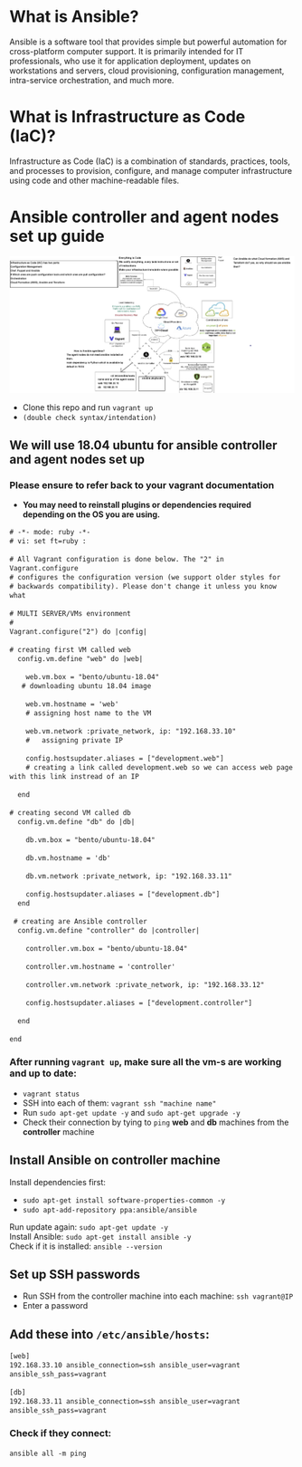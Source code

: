 # What is Ansible?
Ansible is a software tool that provides simple but powerful automation for cross-platform computer support. It is primarily intended for IT professionals, who use it for application deployment, updates on workstations and servers, cloud provisioning, configuration management, intra-service orchestration, and much more.

# What is Infrastructure as Code (IaC)?
Infrastructure as Code (IaC) is a combination of standards, practices, tools, and processes to provision, configure, and manage computer infrastructure using code and other machine-readable files.
# Ansible controller and agent nodes set up guide
![](img/diagram1.png)

- Clone this repo and run `vagrant up`
- `(double check syntax/intendation)`

## We will use 18.04 ubuntu for ansible controller and agent nodes set up 
### Please ensure to refer back to your vagrant documentation

- **You may need to reinstall plugins or dependencies required depending on the OS you are using.**

```vagrant 
# -*- mode: ruby -*-
# vi: set ft=ruby :

# All Vagrant configuration is done below. The "2" in Vagrant.configure
# configures the configuration version (we support older styles for
# backwards compatibility). Please don't change it unless you know what

# MULTI SERVER/VMs environment 
#
Vagrant.configure("2") do |config|

# creating first VM called web  
  config.vm.define "web" do |web|
    
    web.vm.box = "bento/ubuntu-18.04"
   # downloading ubuntu 18.04 image

    web.vm.hostname = 'web'
    # assigning host name to the VM
    
    web.vm.network :private_network, ip: "192.168.33.10"
    #   assigning private IP
    
    config.hostsupdater.aliases = ["development.web"]
    # creating a link called development.web so we can access web page with this link instread of an IP   
        
  end
  
# creating second VM called db
  config.vm.define "db" do |db|
    
    db.vm.box = "bento/ubuntu-18.04"
    
    db.vm.hostname = 'db'
    
    db.vm.network :private_network, ip: "192.168.33.11"
    
    config.hostsupdater.aliases = ["development.db"]     
  end

 # creating are Ansible controller
  config.vm.define "controller" do |controller|
    
    controller.vm.box = "bento/ubuntu-18.04"
    
    controller.vm.hostname = 'controller'
    
    controller.vm.network :private_network, ip: "192.168.33.12"
    
    config.hostsupdater.aliases = ["development.controller"] 
    
  end

end
```
### After running `vagrant up`, make sure all the vm-s are working and up to date:
- `vagrant status`
- SSH into each of them: `vagrant ssh "machine name"`
- Run `sudo apt-get update -y` and `sudo apt-get upgrade -y`
- Check their connection by tying to `ping` **web** and **db** machines from the **controller** machine

## Install Ansible on controller machine
Install dependencies first:
- `sudo apt-get install software-properties-common -y`
- `sudo apt-add-repository ppa:ansible/ansible`

Run update again: `sudo apt-get update -y` <br>
Install Ansible: `sudo apt-get install ansible -y`<br>
Check if it is installed: `ansible --version`

## Set up SSH passwords
- Run SSH from the controller machine into each machine: `ssh vagrant@IP`<br>
- Enter a password

## Add these into `/etc/ansible/hosts`:

```
[web]
192.168.33.10 ansible_connection=ssh ansible_user=vagrant ansible_ssh_pass=vagrant

[db]
192.168.33.11 ansible_connection=ssh ansible_user=vagrant ansible_ssh_pass=vagrant
```
### Check if they connect:
`ansible all -m ping`